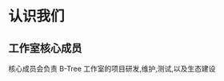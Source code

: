 # 认识我们

## 工作室核心成员

核心成员会负责 B-Tree 工作室的项目研发,维护,测试,以及生态建设

<BTreer data="少女云泷 /favicon.jpeg Creator 中国-福建-福州 中文,English 2490445193"/>
